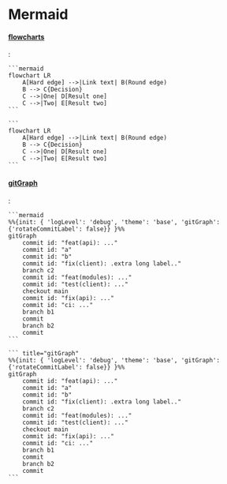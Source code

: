 # Mermaid

#### [flowcharts](https://mermaid.js.org/syntax/flowchart.html)
:   

    ```mermaid
    flowchart LR
        A[Hard edge] -->|Link text| B(Round edge)
        B --> C{Decision}
        C -->|One| D[Result one]
        C -->|Two| E[Result two]
    ```

    ```
    flowchart LR
        A[Hard edge] -->|Link text| B(Round edge)
        B --> C{Decision}
        C -->|One| D[Result one]
        C -->|Two| E[Result two]
    ```



#### [gitGraph](http://mermaid.js.org/syntax/gitgraph.html)
:   

    ```mermaid
    %%{init: { 'logLevel': 'debug', 'theme': 'base', 'gitGraph': {'rotateCommitLabel': false}} }%%
    gitGraph
        commit id: "feat(api): ..."
        commit id: "a"
        commit id: "b"
        commit id: "fix(client): .extra long label.."
        branch c2
        commit id: "feat(modules): ..."
        commit id: "test(client): ..."
        checkout main
        commit id: "fix(api): ..."
        commit id: "ci: ..."
        branch b1
        commit
        branch b2
        commit
    ```

    ``` title="gitGraph"
    %%{init: { 'logLevel': 'debug', 'theme': 'base', 'gitGraph': {'rotateCommitLabel': false}} }%%
    gitGraph
        commit id: "feat(api): ..."
        commit id: "a"
        commit id: "b"
        commit id: "fix(client): .extra long label.."
        branch c2
        commit id: "feat(modules): ..."
        commit id: "test(client): ..."
        checkout main
        commit id: "fix(api): ..."
        commit id: "ci: ..."
        branch b1
        commit
        branch b2
        commit
    ```
